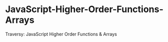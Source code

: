 # JavaScript-Higher-Order-Functions-Arrays
Traversy: JavaScript Higher Order Functions &amp; Arrays
